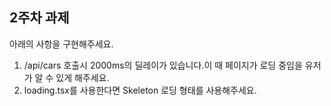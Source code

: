 ## 2주차 과제

아래의 사항을 구현해주세요.

1. /api/cars 호출시 2000ms의 딜레이가 있습니다.이 때 페이지가 로딩 중임을 유저가 알 수 있게 해주세요.
2. loading.tsx를 사용한다면 Skeleton 로딩 형태를 사용해주세요.
